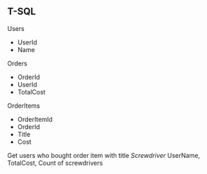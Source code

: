 ## T-SQL
Users
- UserId
- Name

Orders
- OrderId
- UserId
- TotalCost

OrderItems
- OrderItemId
- OrderId
- Title
- Cost

Get users who bought order item with title *Screwdriver*
UserName, TotalCost, Count of screwdrivers
